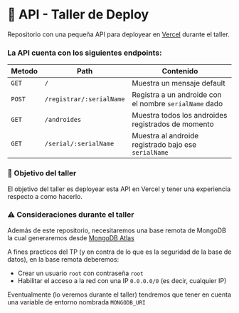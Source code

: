 # 📲 API - Taller de Deploy
Repositorio con una pequeña API para deployear en [Vercel](https://vercel.com) durante el taller.

### La API cuenta con los siguientes endpoints:

| Metodo | Path                     | Contenido                                              |
|--------|--------------------------|--------------------------------------------------------|
| `GET`  | `/`                      | Muestra un mensaje default                             |
| `POST` | `/registrar/:serialName` | Registra a un androide con el nombre `serialName` dado |
| `GET`  | `/androides`             | Muestra todos los androides registrados de momento     |
| `GET`  | `/serial/:serialName`    | Muestra al androide registrado bajo ese `serialName`   |

### 🛜 Objetivo del taller

El objetivo del taller es deployear esta API en Vercel y tener una experiencia respecto a como hacerlo. 

### ⚠️ Consideraciones durante el taller

Además de este repositorio, necesitaremos una base remota de MongoDB la cual generaremos desde [MongoDB Atlas](https://www.mongodb.com/products/platform/atlas-database)

A fines practicos del TP (y en contra de lo que es la seguridad de la base de datos), en la base remota deberemos:

- Crear un usuario `root` con contraseña `root`
- Habilitar el acceso a la red con una IP `0.0.0.0/0` (es decir, cualquier IP)

Eventualmente (lo veremos durante el taller) tendremos que tener en cuenta una variable de entorno nombrada `MONGODB_URI`
